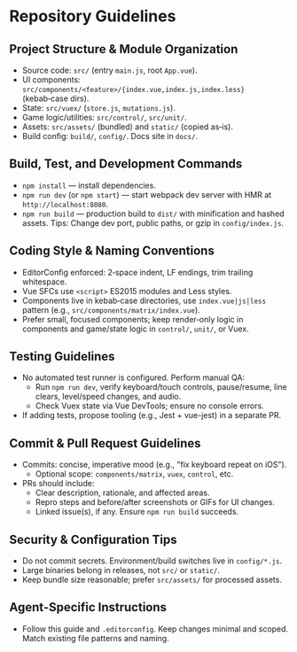 # Repository Guidelines

## Project Structure & Module Organization
- Source code: `src/` (entry `main.js`, root `App.vue`).
- UI components: `src/components/<feature>/{index.vue,index.js,index.less}` (kebab‑case dirs).
- State: `src/vuex/` (`store.js`, `mutations.js`).
- Game logic/utilities: `src/control/`, `src/unit/`.
- Assets: `src/assets/` (bundled) and `static/` (copied as‑is).
- Build config: `build/`, `config/`. Docs site in `docs/`.

## Build, Test, and Development Commands
- `npm install` — install dependencies.
- `npm run dev` (or `npm start`) — start webpack dev server with HMR at `http://localhost:8080`.
- `npm run build` — production build to `dist/` with minification and hashed assets.
Tips: Change dev port, public paths, or gzip in `config/index.js`.

## Coding Style & Naming Conventions
- EditorConfig enforced: 2‑space indent, LF endings, trim trailing whitespace.
- Vue SFCs use `<script>` ES2015 modules and Less styles.
- Components live in kebab‑case directories, use `index.vue|js|less` pattern (e.g., `src/components/matrix/index.vue`).
- Prefer small, focused components; keep render‑only logic in components and game/state logic in `control/`, `unit/`, or Vuex.

## Testing Guidelines
- No automated test runner is configured. Perform manual QA:
  - Run `npm run dev`, verify keyboard/touch controls, pause/resume, line clears, level/speed changes, and audio.
  - Check Vuex state via Vue DevTools; ensure no console errors.
- If adding tests, propose tooling (e.g., Jest + vue-jest) in a separate PR.

## Commit & Pull Request Guidelines
- Commits: concise, imperative mood (e.g., "fix keyboard repeat on iOS").
  - Optional scope: `components/matrix`, `vuex`, `control`, etc.
- PRs should include:
  - Clear description, rationale, and affected areas.
  - Repro steps and before/after screenshots or GIFs for UI changes.
  - Linked issue(s), if any. Ensure `npm run build` succeeds.

## Security & Configuration Tips
- Do not commit secrets. Environment/build switches live in `config/*.js`.
- Large binaries belong in releases, not `src/` or `static/`.
- Keep bundle size reasonable; prefer `src/assets/` for processed assets.

## Agent-Specific Instructions
- Follow this guide and `.editorconfig`. Keep changes minimal and scoped. Match existing file patterns and naming.
